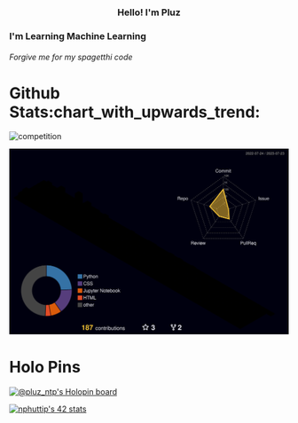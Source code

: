<h3 align="center">Hello! I'm Pluz</h3>
<h3 >I'm Learning Machine Learning  </h3>
<h6> Forgive me for my spagetthi code</h6>


<h1>Github Stats:chart_with_upwards_trend:</h1>

![competition](https://road-to-kaggle-grandmaster.vercel.app/api/badges/subinium/competition)

![](./profile-3d-contrib/profile-night-rainbow.svg)


<h1>Holo Pins</h1>


[![@pluz_ntp's Holopin board](https://holopin.io/api/user/board?user=pluz_ntp)](https://holopin.io/@pluz_ntp)



<a href="https://github.com/JaeSeoKim/badge42"><img src="https://badge42.vercel.app/api/v2/cl9a1vfoe01040gkwzxgwkdv9/stats?cursusId=3&coalitionId=undefined" alt="nphuttip's 42 stats" /></a>
